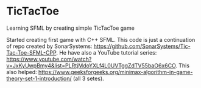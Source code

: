 # TicTacToe
Learning SFML by creating simple TicTacToe game

Started creating first game with C++ SFML. 
This code is just a continuation of repo created by SonarSystems: https://github.com/SonarSystems/Tic-Tac-Toe-SFML-CPP.
He have also a YouTube tutorial series: https://www.youtube.com/watch?v=JxKyUwpBmy4&list=PLRtjMdoYXLf4L0UVTggZdTV55baO6x6CO.
This also helped: https://www.geeksforgeeks.org/minimax-algorithm-in-game-theory-set-1-introduction/ (all 3 setes).
